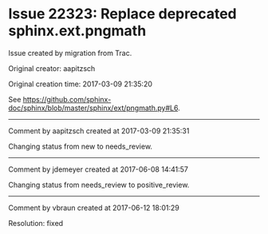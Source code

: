 # Issue 22323: Replace deprecated sphinx.ext.pngmath

Issue created by migration from Trac.

Original creator: aapitzsch

Original creation time: 2017-03-09 21:35:20

See https://github.com/sphinx-doc/sphinx/blob/master/sphinx/ext/pngmath.py#L6.


---

Comment by aapitzsch created at 2017-03-09 21:35:31

Changing status from new to needs_review.


---

Comment by jdemeyer created at 2017-06-08 14:41:57

Changing status from needs_review to positive_review.


---

Comment by vbraun created at 2017-06-12 18:01:29

Resolution: fixed

